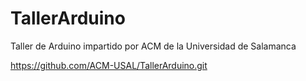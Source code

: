# TallerArduino
Taller de Arduino impartido por ACM de la Universidad de Salamanca

https://github.com/ACM-USAL/TallerArduino.git
